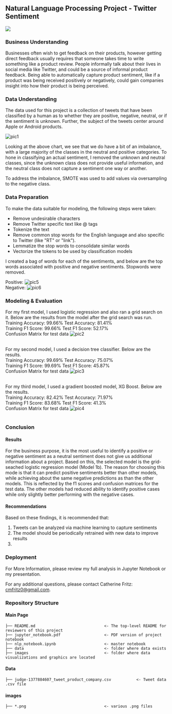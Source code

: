 ## Natural Language Processing Project - Twitter Sentiment
<img src='https://i.gifer.com/RD07.gif'>

### Business Understanding
Businesses often wish to get feedback on their products, however getting direct feedback usually requires that someone takes time to write something like a product review. People informally talk about their lives in social media like Twitter, and could be a source of informal product feedback. Being able to automatically capture product sentiment, like if a product was being received positively or negatively, could gain companies insight into how their product is being perceived.

### Data Understanding
The data used for this project is a collection of tweets that have been classified by a human as to whether they are positive, negative, neutral, or if the sentiment is unknown. Further, the subject of the tweets center around Apple or Android products.

![pic1](./images/class_imbalance.png)

Looking at the above chart, we see that we do have a bit of an imbalance, with a large majority of the classes in the neutral and positive categories. To hone in classifying an actual sentiment, I removed the unknown and neutral classes, since the unknown class does not provide useful information, and the neutral class does not capture a sentiment one way or another.

To address the imbalance, SMOTE was used to add values via oversampling to the negative class.

### Data Preparation
To make the data suitable for modeling, the following steps were taken:

- Remove undesirable characters
- Remove Twitter specific text like @ tags
- Tokenize the text
- Remove common stop words for the English language and also specific to Twitter (like "RT" or "link").
- Lemmatize the stop words to consolidate similar words
- Vectorize the tokens to be used by classification models

I created a bag of words for each of the sentiments, and below are the top words associated with positive and negative sentiments. Stopwords were removed. <br />

Positive:
![pic5](./images/pos_words.png)
<br />
Negative:
![pic6](./images/neg_words.png)

### Modeling & Evaluation
For my first model, I used logistic regression and also ran a grid search on it. Below are the results from the model after the grid search was run.
<br />
Training Accuracy: 99.66%
Test Accuracy: 81.41%
<br />
Training F1 Score: 99.66%
Test F1 Score: 52.17%
<br />
Confusion Matrix for test data
![pic2](./images/model1_cm.png)
<br /><br />

For my second model, I used a decision tree classifier. Below are the results.
<br />
Training Accuracy: 99.69%
Test Accuracy: 75.07%
<br />
Training F1 Score: 99.69%
Test F1 Score: 45.87%
<br />
Confusion Matrix for test data
![pic3](./images/model2_cm.png)
<br /><br />

For my third model, I used a gradient boosted model, XG Boost. Below are the results.
<br />
Training Accuracy: 82.42%
Test Accuracy: 71.97%
<br />
Training F1 Score: 83.68%
Test F1 Score: 41.3%
<br />
Confusion Matrix for test data
![pic4](./images/model3_cm.png)
<br /><br />

### Conclusion
#### Results
For the business purpose, it is the most useful to identify a positive or negative sentiment as a neutral sentiment does not give us additional information about a project. Based on this, the selected model is the grid-seached logistic regression model (Model 1b). The reason for choosing this mode is that it can predict positive sentiments better than other models, while achieving about the same negative predictions as than the other models. This is reflected by the f1 scores and confusion matrices for the test data. The other models had reduced ability to identify positive cases while only slightly better performing with the negative cases.
#### Recommendations
Based on these findings, it is recommended that:
1. Tweets can be analyzed via machine learning to capture sentiments
2. The model should be periodically retrained with new data to improve results
3.

### Deployment
For More Information, please review my full analysis in Jupyter Notebook or my presentation.

For any additional questions, please contact Catherine Fritz: cmfritz0@gmail.com.

### Repository Structure
#### Main Page
    ├── README.md                              <- The top-level README for reviewers of this project
    ├── jupyter_notebook.pdf                   <- PDF version of project notebook
    ├── nlp_notebook.ipynb                     <- master notebook
    ├── data                                   <- folder where data exists
    ├── images                                 <- folder where data visualizations and graphics are located

#### Data
    ├── judge-1377884607_tweet_product_company.csv           <- Tweet data .csv file

#### images
    ├── *.png                                  <- various .png files
